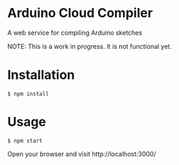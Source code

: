 Arduino Cloud Compiler
======================

A web service for compiling Arduino sketches

NOTE:
This is a work in progress. It is not functional yet.

Installation
======================

```
$ npm install
```

Usage
======================

```
$ npm start
```

Open your browser and visit http://localhost:3000/